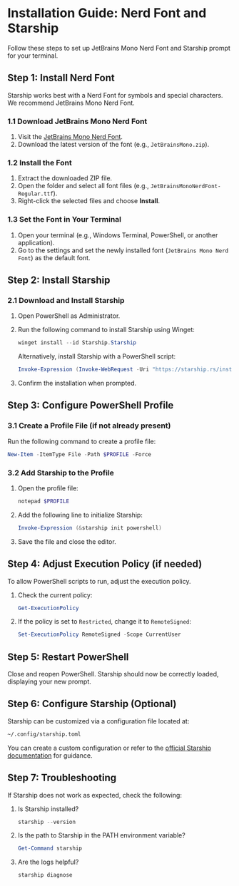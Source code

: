 
# Installation Guide: Nerd Font and Starship

Follow these steps to set up JetBrains Mono Nerd Font and Starship prompt for your terminal.

## Step 1: Install Nerd Font
Starship works best with a Nerd Font for symbols and special characters. We recommend JetBrains Mono Nerd Font.

### 1.1 Download JetBrains Mono Nerd Font
1. Visit the [JetBrains Mono Nerd Font](https://www.nerdfonts.com/font-downloads).
2. Download the latest version of the font (e.g., `JetBrainsMono.zip`).

### 1.2 Install the Font
1. Extract the downloaded ZIP file.
2. Open the folder and select all font files (e.g., `JetBrainsMonoNerdFont-Regular.ttf`).
3. Right-click the selected files and choose **Install**.

### 1.3 Set the Font in Your Terminal
1. Open your terminal (e.g., Windows Terminal, PowerShell, or another application).
2. Go to the settings and set the newly installed font (`JetBrains Mono Nerd Font`) as the default font.

## Step 2: Install Starship
### 2.1 Download and Install Starship
1. Open PowerShell as Administrator.
2. Run the following command to install Starship using Winget:

   ```powershell
   winget install --id Starship.Starship
   ```

   Alternatively, install Starship with a PowerShell script:

   ```powershell
   Invoke-Expression (Invoke-WebRequest -Uri "https://starship.rs/install.ps1" -UseBasicParsing).Content
   ```

3. Confirm the installation when prompted.

## Step 3: Configure PowerShell Profile
### 3.1 Create a Profile File (if not already present)
Run the following command to create a profile file:

```powershell
New-Item -ItemType File -Path $PROFILE -Force
```

### 3.2 Add Starship to the Profile
1. Open the profile file:

   ```powershell
   notepad $PROFILE
   ```

2. Add the following line to initialize Starship:

   ```powershell
   Invoke-Expression (&starship init powershell)
   ```

3. Save the file and close the editor.

## Step 4: Adjust Execution Policy (if needed)
To allow PowerShell scripts to run, adjust the execution policy.

1. Check the current policy:

   ```powershell
   Get-ExecutionPolicy
   ```

2. If the policy is set to `Restricted`, change it to `RemoteSigned`:

   ```powershell
   Set-ExecutionPolicy RemoteSigned -Scope CurrentUser
   ```

## Step 5: Restart PowerShell
Close and reopen PowerShell. Starship should now be correctly loaded, displaying your new prompt.

## Step 6: Configure Starship (Optional)
Starship can be customized via a configuration file located at:

```bash
~/.config/starship.toml
```

You can create a custom configuration or refer to the [official Starship documentation](https://starship.rs/config/) for guidance.

## Step 7: Troubleshooting
If Starship does not work as expected, check the following:

1. Is Starship installed?

   ```powershell
   starship --version
   ```

2. Is the path to Starship in the PATH environment variable?

   ```powershell
   Get-Command starship
   ```

3. Are the logs helpful?

   ```powershell
   starship diagnose
   ```
